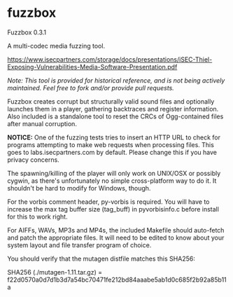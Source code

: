 fuzzbox
=======
Fuzzbox 0.3.1

A multi-codec media fuzzing tool.

https://www.isecpartners.com/storage/docs/presentations/iSEC-Thiel-Exposing-Vulnerabilities-Media-Software-Presentation.pdf

_Note: This tool is provided for historical reference, and is not being 
actively maintained. Feel free to fork and/or provide pull requests._

Fuzzbox creates corrupt but structurally valid sound files and
optionally launches them in a player, gathering backtraces and
register information. Also included is a standalone tool to reset
the CRCs of Ogg-contained files after manual corruption.

__NOTICE:__ One of the fuzzing tests tries to insert an HTTP URL to check
for programs attempting to make web requests when processing files.
This goes to labs.isecpartners.com by default. Please change this
if you have privacy concerns.

The spawning/killing of the player will only work on UNIX/OSX or
possibly cygwin, as there's unfortunately no simple cross-platform way
to do it. It shouldn't be hard to modify for Windows, though.

For the vorbis comment header, py-vorbis is required. You will have to
increase the max tag buffer size (tag_buff) in pyvorbisinfo.c before
install for this to work right.

For AIFFs, WAVs, MP3s and MP4s, the included Makefile should auto-fetch
and patch the appropriate files. It will need to be edited to know about
your system layout and file transfer program of choice.

You should verify that the mutagen distfile matches this SHA256:

SHA256 (./mutagen-1.11.tar.gz) = 
f22d0570a0d7d1b3d7a54bc70471fe212bd84aaabe5ab1d0c685f2b92a85b11a

